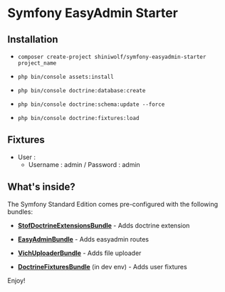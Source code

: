Symfony EasyAdmin Starter
========================


Installation
--------------

  * `composer create-project shiniwolf/symfony-easyadmin-starter project_name`

  * `php bin/console assets:install`

  * `php bin/console doctrine:database:create`

  * `php bin/console doctrine:schema:update --force`

  * `php bin/console doctrine:fixtures:load`


Fixtures
--------------

  * User :
    * Username : admin / Password : admin


What's inside?
--------------

The Symfony Standard Edition comes pre-configured with the following bundles:

  * [**StofDoctrineExtensionsBundle**][1] - Adds doctrine extension

  * [**EasyAdminBundle**][2] - Adds easyadmin routes

  * [**VichUploaderBundle**][3] - Adds file uploader

  * [**DoctrineFixturesBundle**][4] (in dev env) - Adds user fixtures


Enjoy!

[1]:  https://symfony.com/doc/master/bundles/StofDoctrineExtensionsBundle/index.html
[2]:  https://symfony.com/doc/master/bundles/EasyAdminBundle/index.html
[3]:  https://github.com/dustin10/VichUploaderBundle
[4]:  https://symfony.com/doc/master/bundles/DoctrineFixturesBundle/index.html
